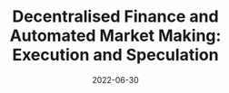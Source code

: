 ---
title: "Decentralised Finance and Automated Market Making: Execution and Speculation"
collection: workingpapers
permalink: /workingpapers/amm_execution
excerpt: #'This paper is about the number 3. The number 4 is left for future work.'
date: 2022-06-30
venue: '<b>R&R Journal of Economic Dynamics and Control</b>'
paperurl: 'https://papers.ssrn.com/sol3/papers.cfm?abstract_id=4144743'
citation: 'Cartea, Á., Drissi, F., & Monga, M. (2023). Decentralised finance and automated market making: Execution and speculation. arXiv preprint arXiv:2307.03499.'
---
